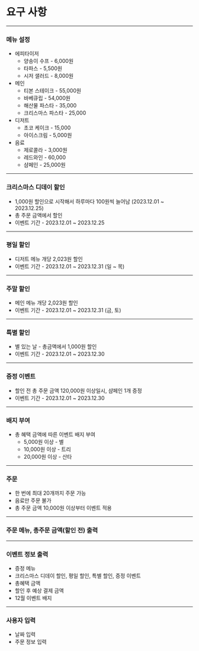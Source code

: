 # 요구 사항
___
### 메뉴 설정
- 에피타이저
  - 양송이 수프 - 6,000원
  - 타파스 - 5,500원
  - 시저 샐러드 - 8,000원
- 메인
  - 티본 스테이크 - 55,000원
  - 바베큐립 - 54,000원
  - 해산물 파스타 - 35,000
  - 크리스마스 파스타 - 25,000
- 디저트
  - 초코 케이크 - 15,000
  - 아이스크림 - 5,000원
- 음료
  - 제로콜라 - 3,000원
  - 레드와인 - 60,000
  - 샴페인 - 25,000원
___

###  크리스마스 디데이 할인
- 1,000원 할인으로 시작해서 하루마다 100원씩 늘어남 (2023.12.01 ~ 2023.12.25)
- 총 주문 금액에서 할인
- 이벤트 기간 - 2023.12.01 ~ 2023.12.25
___
###  평일 할인
- 디저트 메뉴 개당 2,023원 할인 
- 이벤트 기간 - 2023.12.01 ~ 2023.12.31 (일 ~ 목)
___
###  주말 할인
- 메인 메뉴 개당 2,023원 할인 
- 이벤트 기간 - 2023.12.01 ~ 2023.12.31 (금, 토)
___
###  특별 할인
- 별 있는 날 - 총금액에서 1,000원 할인 
- 이벤트 기간 - 2023.12.01 ~ 2023.12.30
___
###  증정 이벤트
- 할인 전 총 주문 금액 120,000원 이상일시, 샴페인 1개 증정 
- 이벤트 기간 - 2023.12.01 ~ 2023.12.30
___
###  배지 부여
- 총 혜택 금액에 따른 이벤트 배지 부여
    - 5,000원 이상 - 별
    - 10,000원 이상 - 트리
    - 20,000원 이상 - 산타
---
### 주문
- 한 번에 최대 20개까지 주문 가능
- 음료만 주문 불가
- 총 주문 금액 10,000원 이상부터 이벤트 적용
---
### 주문 메뉴, 총주문 금액(할인 전) 출력

---
### 이벤트 정보 출력
- 증정 메뉴
- 크리스마스 디데이 할인, 평일 할인, 특별 할인, 증정 이벤트
- 총혜택 금액
- 할인 후 예상 결제 금액
- 12월 이벤트 배지

---
### 사용자 입력
- 날짜 입력
- 주문 정보 입력
